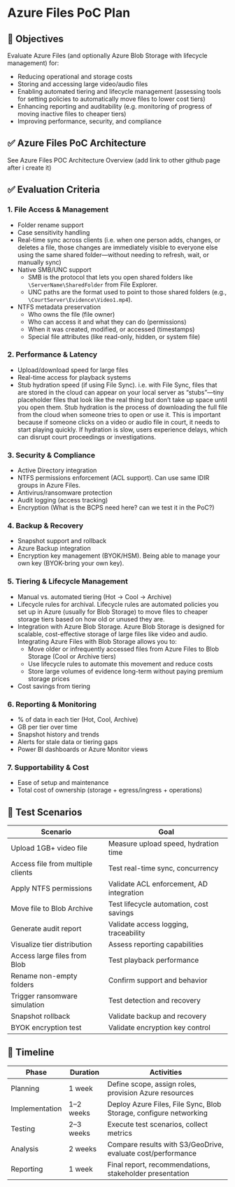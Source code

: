 
# Azure Files PoC Plan

## 🎯 Objectives
Evaluate Azure Files (and optionally Azure Blob Storage with lifecycle management) for:

- Reducing operational and storage costs
- Storing and accessing large video/audio files
- Enabling automated tiering and lifecycle management (assessing tools for setting policies to automatically move files to lower cost tiers)
- Enhancing reporting and auditability (e.g. monitoring of progress of moving inactive files to cheaper tiers)
- Improving performance, security, and compliance

## ✅ Azure Files PoC Architecture
See Azure Files POC Architecture Overview (add link to other github page after i create it)

## ✅ Evaluation Criteria
### 1. File Access & Management
- Folder rename support
- Case sensitivity handling
- Real-time sync across clients (i.e. when one person adds, changes, or deletes a file, those changes are immediately visible to everyone else using the same shared folder—without needing to refresh, wait, or manually sync)
- Native SMB/UNC support
  - SMB is the protocol that lets you open shared folders like `\ServerName\SharedFolder` from File Explorer.
  - UNC paths are the format used to point to those shared folders (e.g., `\CourtServer\Evidence\Video1.mp4`).
- NTFS metadata preservation
  - Who owns the file (file owner)
  - Who can access it and what they can do (permissions)
  - When it was created, modified, or accessed (timestamps)
  - Special file attributes (like read-only, hidden, or system file)

### 2. Performance & Latency
- Upload/download speed for large files
- Real-time access for playback systems
- Stub hydration speed (if using File Sync). i.e. with File Sync, files that are stored in the cloud can appear on your local server as “stubs”—tiny placeholder files that look like the real thing but don’t take up space until you open them. Stub hydration is the process of downloading the full file from the cloud when someone tries to open or use it. This is important because if someone clicks on a video or audio file in court, it needs to start playing quickly. If hydration is slow, users experience delays, which can disrupt court proceedings or investigations.

### 3. Security & Compliance
- Active Directory integration
- NTFS permissions enforcement (ACL support). Can use same IDIR groups in Azure Files.
- Antivirus/ransomware protection
- Audit logging (access tracking)
- Encryption (What is the BCPS need here? can we test it in the PoC?)

### 4. Backup & Recovery
- Snapshot support and rollback
- Azure Backup integration
- Encryption key management (BYOK/HSM). Being able to manage your own key (BYOK-bring your own key).

### 5. Tiering & Lifecycle Management
- Manual vs. automated tiering (Hot → Cool → Archive)
- Lifecycle rules for archival. Lifecycle rules are automated policies you set up in Azure (usually for Blob Storage) to move files to cheaper storage tiers based on how old or unused they are.
- Integration with Azure Blob Storage. Azure Blob Storage is designed for scalable, cost-effective storage of large files like video and audio. Integrating Azure Files with Blob Storage allows you to:
  - Move older or infrequently accessed files from Azure Files to Blob Storage (Cool or Archive tiers)
  - Use lifecycle rules to automate this movement and reduce costs
  - Store large volumes of evidence long-term without paying premium storage prices
- Cost savings from tiering

### 6. Reporting & Monitoring
- % of data in each tier (Hot, Cool, Archive)
- GB per tier over time
- Snapshot history and trends
- Alerts for stale data or tiering gaps
- Power BI dashboards or Azure Monitor views

### 7. Supportability & Cost
- Ease of setup and maintenance
- Total cost of ownership (storage + egress/ingress + operations)

## 🧪 Test Scenarios
| **Scenario** | **Goal** |
|--------------|----------|
| Upload 1GB+ video file | Measure upload speed, hydration time |
| Access file from multiple clients | Test real-time sync, concurrency |
| Apply NTFS permissions | Validate ACL enforcement, AD integration |
| Move file to Blob Archive | Test lifecycle automation, cost savings |
| Generate audit report | Validate access logging, traceability |
| Visualize tier distribution | Assess reporting capabilities |
| Access large files from Blob | Test playback performance |
| Rename non-empty folders | Confirm support and behavior |
| Trigger ransomware simulation | Test detection and recovery |
| Snapshot rollback | Validate backup and recovery |
| BYOK encryption test | Validate encryption key control |

## 📅 Timeline
| **Phase** | **Duration** | **Activities** |
|-----------|--------------|----------------|
| Planning | 1 week | Define scope, assign roles, provision Azure resources |
| Implementation | 1–2 weeks | Deploy Azure Files, File Sync, Blob Storage, configure networking |
| Testing | 2–3 weeks | Execute test scenarios, collect metrics |
| Analysis | 2 weeks | Compare results with S3/GeoDrive, evaluate cost/performance |
| Reporting | 1 week | Final report, recommendations, stakeholder presentation |


